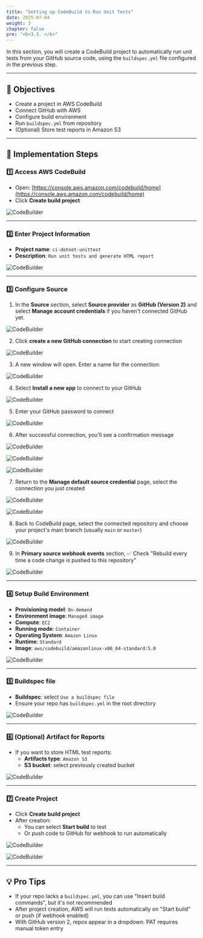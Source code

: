 ```yaml
---
title: "Setting up CodeBuild to Run Unit Tests"
date: 2025-07-04
weight: 3
chapter: false
pre: "<b>3.3. </b>"
---
```


In this section, you will create a CodeBuild project to automatically run unit tests from your GitHub source code, using the `buildspec.yml` file configured in the previous step.

---

## 🎯 Objectives

- Create a project in AWS CodeBuild
- Connect GitHub with AWS
- Configure build environment
- Run `buildspec.yml` from repository
- (Optional) Store test reports in Amazon S3

---

## 🔧 Implementation Steps

### 1️⃣ Access AWS CodeBuild

- Open: [https://console.aws.amazon.com/codebuild/home](https://console.aws.amazon.com/codebuild/home)
- Click **Create build project**

![CodeBuilder](/aws-workshop-demo/images/3-automated-unit-test/3.3-codebuild-project/CreateCodeBuilder.png)

---

### 2️⃣ Enter Project Information

- **Project name**: `ci-dotnet-unittest`
- **Description**: `Run unit tests and generate HTML report`

![CodeBuilder](/aws-workshop-demo/images/3-automated-unit-test/3.3-codebuild-project/CreateProject.png)

---

### 3️⃣ Configure Source

1. In the **Source** section, select **Source provider** as **GitHub (Version 2)** and select **Manage account credentials** if you haven't connected GitHub yet.

![CodeBuilder](/aws-workshop-demo/images/3-automated-unit-test/3.3-codebuild-project/Source.png)

2. Click **create a new GitHub connection** to start creating connection

![CodeBuilder](/aws-workshop-demo/images/3-automated-unit-test/3.3-codebuild-project/connect-github1.png)

3. A new window will open. Enter a name for the connection:

![CodeBuilder](/aws-workshop-demo/images/3-automated-unit-test/3.3-codebuild-project/connect-github2.png)

4. Select **Install a new app** to connect to your GitHub

![CodeBuilder](/aws-workshop-demo/images/3-automated-unit-test/3.3-codebuild-project/connect-github3.png)

5. Enter your GitHub password to connect

![CodeBuilder](/aws-workshop-demo/images/3-automated-unit-test/3.3-codebuild-project/connect-github4.png)

6. After successful connection, you'll see a confirmation message

![CodeBuilder](/aws-workshop-demo/images/3-automated-unit-test/3.3-codebuild-project/connect-github5.png)

![CodeBuilder](/aws-workshop-demo/images/3-automated-unit-test/3.3-codebuild-project/connect-github6.png)

![CodeBuilder](/aws-workshop-demo/images/3-automated-unit-test/3.3-codebuild-project/connect-github7.png)

7. Return to the **Manage default source credential** page, select the connection you just created

![CodeBuilder](/aws-workshop-demo/images/3-automated-unit-test/3.3-codebuild-project/connect-github8.png)

![CodeBuilder](/aws-workshop-demo/images/3-automated-unit-test/3.3-codebuild-project/connect-github9.png)

8. Back to CodeBuild page, select the connected repository and choose your project's main branch (usually `main` or `master`)

![CodeBuilder](/aws-workshop-demo/images/3-automated-unit-test/3.3-codebuild-project/connect-github10.png)

9. In **Primary source webhook events** section, ✅ Check "Rebuild every time a code change is pushed to this repository"

![CodeBuilder](/aws-workshop-demo/images/3-automated-unit-test/3.3-codebuild-project/webhook.png)

---

### 4️⃣ Setup Build Environment

- **Provisioning model**: `On-demand`
- **Environment image**: `Managed image`
- **Compute**: `EC2`
- **Running mode**: `Container`
- **Operating System**: `Amazon Linux`
- **Runtime**: `Standard`
- **Image**: `aws/codebuild/amazonlinux-x86_64-standard:5.0`

![CodeBuilder](/aws-workshop-demo/images/3-automated-unit-test/3.3-codebuild-project/environment.png)

---

### 5️⃣ Buildspec file

- **Buildspec**: select `Use a buildspec file`
- Ensure your repo has `buildspec.yml` in the root directory

![CodeBuilder](/aws-workshop-demo/images/3-automated-unit-test/3.3-codebuild-project/buildspec.png)

---

### 6️⃣ (Optional) Artifact for Reports

- If you want to store HTML test reports:
  - **Artifacts type**: `Amazon S3`
  - **S3 bucket**: select previously created bucket

![CodeBuilder](/aws-workshop-demo/images/3-automated-unit-test/3.3-codebuild-project/S3.png)

---

### 7️⃣ Create Project

- Click **Create build project**
- After creation:
  - You can select **Start build** to test
  - Or push code to GitHub for webhook to run automatically

![CodeBuilder](/aws-workshop-demo/images/3-automated-unit-test/3.3-codebuild-project/Cloudwatch.png)

![CodeBuilder](/aws-workshop-demo/images/3-automated-unit-test/3.3-codebuild-project/doneCreate.png)

---

## 💡 Pro Tips

- If your repo lacks a `buildspec.yml`, you can use "Insert build commands", but it's not recommended
- After project creation, AWS will run tests automatically on "Start build" or push (if webhook enabled)
- With GitHub version 2, repos appear in a dropdown. PAT requires manual token entry
